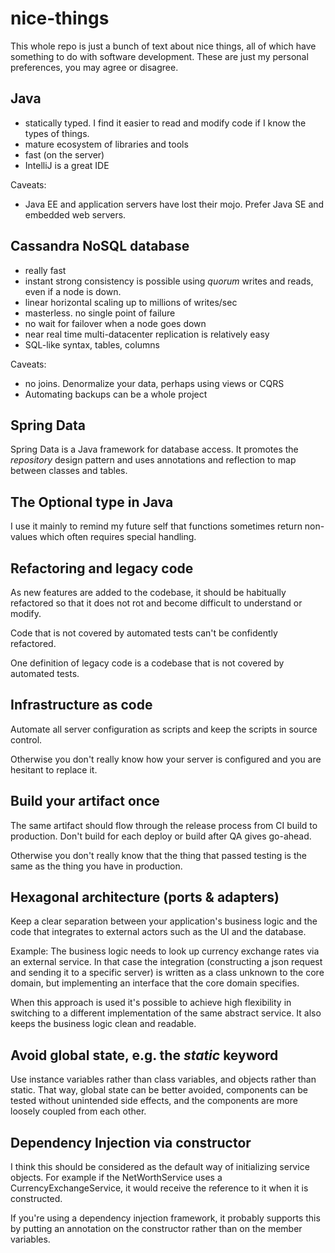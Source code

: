 # nice-things #################################################################

This whole repo is just a bunch of text about nice things, all of which have
something to do with software development. These are just my personal
preferences, you may agree or disagree.


## Java

- statically typed. I find it easier to read and modify code if I know the
  types of things.
- mature ecosystem of libraries and tools
- fast (on the server)
- IntelliJ is a great IDE

Caveats:
- Java EE and application servers have lost their mojo. Prefer Java SE and
  embedded web servers.


## Cassandra NoSQL database

- really fast
- instant strong consistency is possible using *quorum* writes and reads, even
  if a node is down.
- linear horizontal scaling up to millions of writes/sec
- masterless. no single point of failure
- no wait for failover when a node goes down
- near real time multi-datacenter replication is relatively easy
- SQL-like syntax, tables, columns

Caveats:
- no joins. Denormalize your data, perhaps using views or CQRS
- Automating backups can be a whole project


## Spring Data

Spring Data is a Java framework for database access. It promotes the
*repository* design pattern and uses annotations and reflection to map between
classes and tables.


## The Optional type in Java

I use it mainly to remind my future self that functions sometimes return
non-values which often requires special handling.


## Refactoring and legacy code

As new features are added to the codebase, it should be habitually refactored
so that it does not rot and become difficult to understand or modify.

Code that is not covered by automated tests can't be confidently refactored.

One definition of legacy code is a codebase that is not covered by automated
tests.


## Infrastructure as code

Automate all server configuration as scripts and keep the scripts in source
control.

Otherwise you don't really know how your server is configured and you are
hesitant to replace it.


## Build your artifact once

The same artifact should flow through the release process from CI build to
production. Don't build for each deploy or build after QA gives go-ahead.

Otherwise you don't really know that the thing that passed testing is the same
as the thing you have in production.


## Hexagonal architecture (ports & adapters)

Keep a clear separation between your application's business logic and the code
that integrates to external actors such as the UI and the database.

Example: The business logic needs to look up currency exchange rates via an
external service. In that case the integration (constructing a json request and
sending it to a specific server) is written as a class unknown to the core
domain, but implementing an interface that the core domain specifies.

When this approach is used it's possible to achieve high flexibility in
switching to a different implementation of the same abstract service. It also
keeps the business logic clean and readable.


## Avoid global state, e.g. the *static* keyword

Use instance variables rather than class variables, and objects rather than
static. That way, global state can be better avoided, components can be tested
without unintended side effects, and the components are more loosely coupled
from each other.


## Dependency Injection via constructor

I think this should be considered as the default way of initializing service
objects. For example if the NetWorthService uses a CurrencyExchangeService,
it would receive the reference to it when it is constructed.

If you're using a dependency injection framework, it probably supports this by
putting an annotation on the constructor rather than on the member variables.